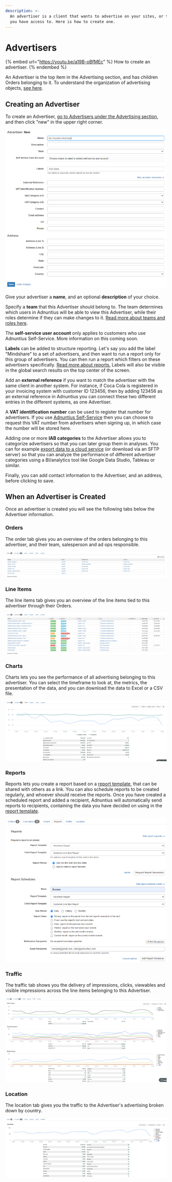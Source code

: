 ```yaml
---
description: >-
  An advertiser is a client that wants to advertise on your sites, or the sites
  you have access to. Here is how to create one.
---
```


# Advertisers

{% embed url="https://youtu.be/a19B-oBfMEc" %}
How to create an advertiser.
{% endembed %}

An Advertiser is the top item in the Advertising section, and has children Orders belonging to it. To understand the organization of advertising objects, [see here](./).&#x20;

## Creating an Advertiser

To create an Advertiser, [go to Advertisers under the Advertising section](https://admin.adnuntius.com/advertisers), and then click "new" in the upper right corner.&#x20;

![The fields available when creating a new Advertiser.](<../../../.gitbook/assets/202207 New Advertiser Fields.png>)

Give your advertiser a **name**, and an optional **description** of your choice.

Specify a **team** that this Advertiser should belong to. The team determines which users in Adnuntius will be able to view this Advertiser, while their roles determine if they can make changes to it. [Read more about teams and roles here](../admin/users-teams-and-roles.md).

The **self-service user account** only applies to customers who use Adnuntius Self-Service. More information on this coming soon.&#x20;

**Labels** can be added to structure reporting. Let's say you add the label "Mindshare" to a set of advertisers, and then want to run a report only for this group of advertisers. You can then run a report which filters on these advertisers specifically. [Read more about reports.](../queries/advertising-queries.md) Labels will also be visible in the global search results on the top center of the screen.

Add an **external reference** if you want to match the advertiser with the same client in another system. For instance, if Coca Cola is registered in your invoicing system with customer ID 123456, then by adding 123456 as an external reference in Adnuntius you can connect these two different entries in the different systems, as one Advertiser.

A **VAT identification number** can be used to register that number for advertisers. If you use [Adnuntius Self-Service](https://adnuntius.com/selfservice) then you can choose to request this VAT number from advertisers when signing up, in which case the number will be stored here.

Adding one or more **IAB categories** to the Advertiser allows you to categorize advertisers so that you can later group them in analyses. You can for example [export data to a cloud service](../../../adnuntius-data/user-interface-guide/admin/data-exports.md) (or download via an SFTP server) so that you can analyze the performance of different advertiser categories using a BI/analytics tool like Google Data Studio, Tableau or similar.&#x20;

Finally, you can add contact information to the Advertiser, and an address, before clicking to save.&#x20;

## When an Advertiser is Created

Once an advertiser is created you will see the following tabs below the Advertiser information.

### Orders

The order tab gives you an overview of the orders belonging to this advertiser, and their team, salesperson and ad ops responsible.

![Order overview from an Advertiser page](<../../../.gitbook/assets/202207 Orders from Advertiser Page.png>)

### Line Items

The line items tab gives you an overview of the line items tied to this advertiser through their Orders.

![Example overview of line items from an Advertiser page](<../../../.gitbook/assets/202207 Line Items from Advertiser Page.png>)

### Charts

Charts lets you see the performance of all advertising belonging to this advertiser. You can select the timeframe to look at, the metrics, the presentation of the data, and you can download the data to Excel or a CSV file.&#x20;

![Example chart from Advertiser page](<../../../.gitbook/assets/202207 Charts from Advertiser Page.png>)

### Reports

Reports lets you create a report based on a [report template](../reports/reports-templates-and-schedules.md), that can be shared with others as a link. You can also schedule reports to be created regularly, and whoever should receive the reports. Once you have created a scheduled report and added a recipient, Adnuntius will automatically send reports to recipients, containing the data you have decided on using in the [report template](../reports/reports-templates-and-schedules.md).

![Screenshot showing how a scheduled report can be created ](<../../../.gitbook/assets/202207 Reports from Advertiser Page.png>)

### Traffic

The traffic tab shows you the delivery of impressions, clicks, viewables and visible impressions across the line items belonging to this Advertiser.

![Example traffic from an Advertiser page](<../../../.gitbook/assets/202207 Traffic from Advertiser Page.png>)

### Location

The location tab gives you the traffic to the Advertiser's advertising broken down by country.

![Example locations from an Advertiser page](<../../../.gitbook/assets/202207 Location from Advertiser Page.png>)
